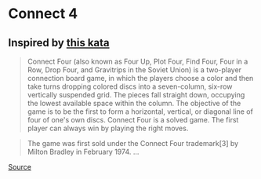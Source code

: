 # Connect 4

## Inspired by [this kata](https://www.codewars.com/kata/586c0909c1923fdb89002031)

>Connect Four (also known as Four Up, Plot Four, Find Four, Four in a Row, Drop Four, and Gravitrips in the Soviet Union) is a two-player connection board game, in which the players choose a color and then take turns dropping colored discs into a seven-column, six-row vertically suspended grid. The pieces fall straight down, occupying the lowest available space within the column. The objective of the game is to be the first to form a horizontal, vertical, or diagonal line of four of one's own discs. Connect Four is a solved game. The first player can always win by playing the right moves.

>The game was first sold under the Connect Four trademark[3] by Milton Bradley in February 1974. ...

[Source](https://en.wikipedia.org/wiki/Connect_Four)

